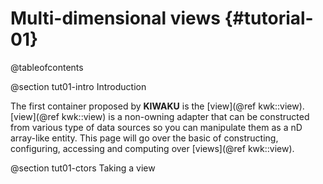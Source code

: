 Multi-dimensional views {#tutorial-01}
=======================

@tableofcontents

@section tut01-intro Introduction

The first container proposed by **KIWAKU** is the [view](@ref kwk::view). [view](@ref kwk::view) is
a non-owning adapter that can be constructed from various type of data sources so you can manipulate
them as a nD array-like entity. This page will go over the basic of constructing, configuring,
accessing and computing over [views](@ref kwk::view).

@section tut01-ctors Taking a view

<!-- ;: -->
